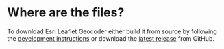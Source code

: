 # Where are the files?

To download Esri Leaflet Geocoder either build it from source by following the [development instructions](https://github.com/Esri/esri-leaflet-geocoder#development-instructions) or download the [latest release](https://github.com/Esri/esri-leaflet-geocoder/releases) from GitHub.